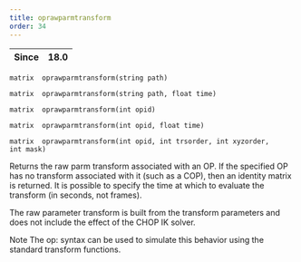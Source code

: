 ```yaml
---
title: oprawparmtransform
order: 34
---
```

| Since | 18.0 |
| --- | --- |

`matrix  oprawparmtransform(string path)`

`matrix  oprawparmtransform(string path, float time)`

`matrix  oprawparmtransform(int opid)`

`matrix  oprawparmtransform(int opid, float time)`

`matrix  oprawparmtransform(int opid, int trsorder, int xyzorder, int mask)`

Returns the raw parm transform associated with an OP. If the specified OP has no
transform associated with it (such as a COP), then an identity matrix is returned. It is possible to specify the time at which to evaluate the transform (in seconds, not frames).

The raw parameter transform is built from the transform parameters and does not include the effect of the CHOP IK solver.

Note
The op: syntax can be used to simulate this behavior using the standard transform functions.
